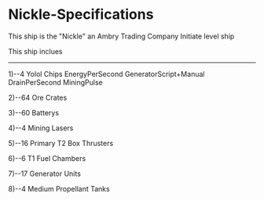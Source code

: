 # Nickle-Specifications
This ship is the "Nickle" an Ambry Trading Company Initiate level ship

This ship inclues 
______________________
1)--4 Yolol Chips
    EnergyPerSecond
    GeneratorScript+Manual
    DrainPerSecond
    MiningPulse

2)--64 Ore Crates

3)--60 Batterys

4)--4 Mining Lasers

5)--16 Primary T2 Box Thrusters

6)--6 T1 Fuel Chambers

7)--17 Generator Units

8)--4 Medium Propellant Tanks

